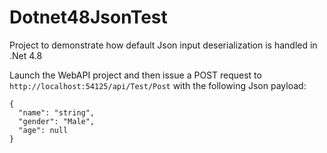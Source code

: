 # Dotnet48JsonTest
Project to demonstrate how default Json input deserialization is handled in .Net 4.8

Launch the WebAPI project and then issue a POST request to `http://localhost:54125/api/Test/Post` with the following Json payload:
```
{
  "name": "string",
  "gender": "Male",
  "age": null
}
```
